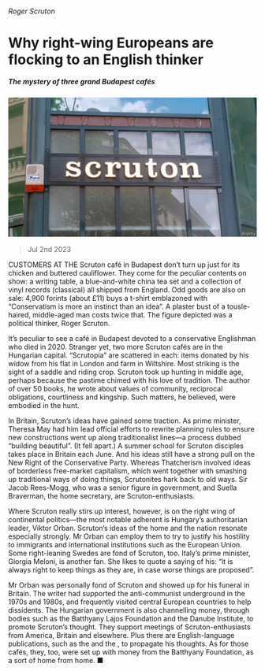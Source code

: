 ###### Roger Scruton

# Why right-wing Europeans are flocking to an English thinker 

##### The mystery of three grand Budapest cafés 

![image](images/20230701_BRP505.jpg) 

> Jul 2nd 2023 

CUSTOMERS AT THE Scruton café in Budapest don’t turn up just for its chicken and buttered cauliflower. They come for the peculiar contents on show: a writing table, a blue-and-white china tea set and a collection of vinyl records (classical) all shipped from England. Odd goods are also on sale: 4,900 forints (about £11) buys a t-shirt emblazoned with “Conservatism is more an instinct than an idea”. A plaster bust of a tousle-haired, middle-aged man costs twice that. The figure depicted was a political thinker, Roger Scruton.

It’s peculiar to see a café in Budapest devoted to a conservative Englishman who died in 2020. Stranger yet, two more Scruton cafés are in the Hungarian capital. “Scrutopia” are scattered in each: items donated by his widow from his flat in London and farm in Wiltshire. Most striking is the sight of a saddle and riding crop. Scruton took up hunting in middle age, perhaps because the pastime chimed with his love of tradition. The author of over 50 books, he wrote about values of community, reciprocal obligations, courtliness and kingship. Such matters, he believed, were embodied in the hunt. 

In Britain, Scruton’s ideas have gained some traction. As prime minister, Theresa May had him lead official efforts to rewrite planning rules to ensure new constructions went up along traditionalist lines—a process dubbed “building beautiful”. (It fell apart.) A summer school for Scruton disciples takes place in Britain each June. And his ideas still have a strong pull on the New Right of the Conservative Party. Whereas Thatcherism involved ideas of borderless free-market capitalism, which went together with smashing up traditional ways of doing things, Scrutonites hark back to old ways. Sir Jacob Rees-Mogg, who was a senior figure in government, and Suella Braverman, the home secretary, are Scruton-enthusiasts. 

Where Scruton really stirs up interest, however, is on the right wing of continental politics—the most notable adherent is Hungary’s authoritarian leader, Viktor Orban. Scruton’s ideas of the home and the nation resonate especially strongly. Mr Orban can employ them to try to justify his hostility to immigrants and international institutions such as the European Union. Some right-leaning Swedes are fond of Scruton, too. Italy’s prime minister, Giorgia Meloni, is another fan. She likes to quote a saying of his: “it is always right to keep things as they are, in case worse things are proposed”.

Mr Orban was personally fond of Scruton and showed up for his funeral in Britain. The writer had supported the anti-communist underground in the 1970s and 1980s, and frequently visited central European countries to help dissidents. The Hungarian government is also channelling money, through bodies such as the Batthyany Lajos Foundation and the Danube Institute, to promote Scruton’s thought. They support meetings of Scruton-enthusiasts from America, Britain and elsewhere. Plus there are English-language publications, such as the  and the , to propagate his thoughts. As for those cafés, they, too, were set up with money from the Batthyany Foundation, as a sort of home from home. ■


